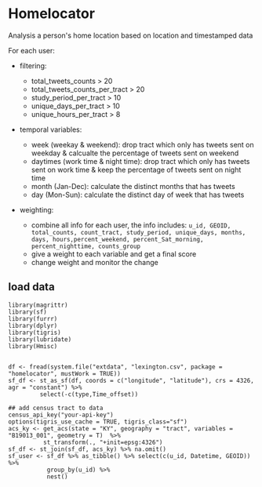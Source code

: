 # Homelocator
Analysis a person's home location based on location and timestamped data

For each user:
- filtering:
    - total_tweets_counts > 20 
    - total_tweets_counts_per_tract > 20
    - study_period_per_tract > 10
    - unique_days_per_tract > 10
    - unique_hours_per_tract > 8
    
- temporal variables:
    - week (weekay & weekend): drop tract which only has tweets sent on weekday & calcualte the percentage of tweets sent on weekend
    - daytimes (work time & night time): drop tract which only has tweets sent on work time & keep the percentage of tweets sent on night time
    - month (Jan-Dec): calculate the distinct months that has tweets 
    - day (Mon-Sun): calculate the distinct day of week that has tweets 

- weighting: 
    - combine all info for each user, the info includes:
    ```u_id, GEOID, total_counts, count_tract, study_period, unique_days, months, days, hours,percent_weekend, percent_Sat_morning, percent_nighttime, counts_group```
     - give a weight to each variable and get a final score
     - change weight and monitor the change 

## load data
```{r}
library(magrittr)
library(sf)
library(furrr)
library(dplyr)
library(tigris) 
library(lubridate)
library(Hmisc) 


df <- fread(system.file("extdata", "lexington.csv", package = "homelocator", mustWork = TRUE)) 
sf_df <- st_as_sf(df, coords = c("longitude", "latitude"), crs = 4326, agr = "constant") %>% 
         select(-c(type,Time_offset))  

## add census tract to data 
census_api_key("your-api-key")
options(tigris_use_cache = TRUE, tigris_class="sf") 
acs_ky <- get_acs(state = "KY", geography = "tract", variables = "B19013_001", geometry = T)  %>% 
          st_transform(., "+init=epsg:4326") 
sf_df <- st_join(sf_df, acs_ky) %>% na.omit()
sf_user <- sf_df %>% as_tibble() %>% select(c(u_id, Datetime, GEOID)) %>% 
           group_by(u_id) %>% 
           nest() 
```
